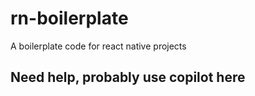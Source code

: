 # rn-boilerplate
A boilerplate code for react native projects


## Need help, probably use copilot here
